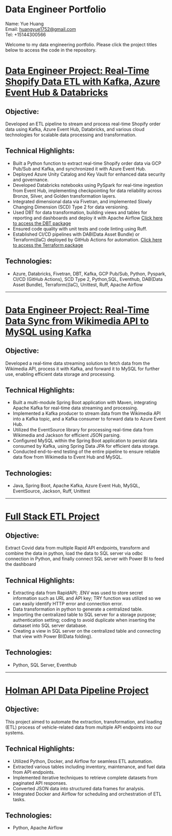 # Data Engineer Portfolio
Name: Yue Huang  
Email: huangyue1752@gmail.com  
Tel: +15144300566

Welcome to my data engineering portfolio. Please click the project titles below to access the code in the repository.

# [Data Engineer Project: Real-Time Shopify Data ETL with Kafka, Azure Event Hub & Databricks](https://github.com/huangyue1752/DAB_test2)
## Objective:
Developed an ETL pipeline to stream and process real-time Shopify order data using Kafka, Azure Event Hub, Databricks, and various cloud technologies for scalable data processing and transformation.

## Technical Highlights:
- Built a Python function to extract real-time Shopify order data via GCP Pub/Sub and Kafka, and synchronized it with Azure Event Hub.
- Deployed Azure Unity Catalog and Key Vault for enhanced data security and governance.
- Developed Databricks notebooks using PySpark for real-time ingestion from Event Hub, implementing checkpointing for data reliability across Bronze, Silver, and Golden transformation layers.
- Integrated dimensional data via Fivetran, and implemented Slowly Changing Dimension (SCD) Type 2 for data versioning.
- Used DBT for data transformation, building views and tables for reporting and dashboards and deploy it with Apache Airflow
  [Click here to access the DBT package](https://github.com/huangyue1752/DBT/tree/main/demotest)
- Ensured code quality with unit tests and code linting using Ruff.
- Established CI/CD pipelines with DAB(Data Asset Bundle) or Terraform((IaC) deployed by GitHub Actions for automation.
  [Click here to access the Terraform package]([https://github.com/huangyue1752/DAB_test2](https://github.com/huangyue1752/Terraform_ETL_cicd))
  
## Technologies:
- Azure, Databricks, Fivetran, DBT, Kafka, GCP Pub/Sub, Python, Pyspark, CI/CD (GitHub Actions), SCD Type 2, Python,SQL, Eventhub, DAB(Data Asset Bundle), Terraform((IaC), Unittest, Ruff, Apache Airflow
  
---

# [Data Engineer Project: Real-Time Data Sync from Wikimedia API to MySQL using Kafka](https://github.com/huangyue1752/kafka_wikimedia_project)
## Objective:
Developed a real-time data streaming solution to fetch data from the Wikimedia API, process it with Kafka, and forward it to MySQL for further use, enabling efficient data storage and processing.

## Technical Highlights:
- Built a multi-module Spring Boot application with Maven, integrating Apache Kafka for real-time data streaming and processing.
- Implemented a Kafka producer to stream data from the Wikimedia API into a Kafka topic, and a Kafka consumer to forward data to Azure Event Hub.
- Utilized the EventSource library for processing real-time data from Wikimedia and Jackson for efficient JSON parsing.
- Configured MySQL within the Spring Boot application to persist data consumed by Kafka, using Spring Data JPA for efficient data storage.
- Conducted end-to-end testing of the entire pipeline to ensure reliable data flow from Wikimedia to Event Hub and MySQL.

## Technologies:
- Java, Spring Boot, Apache Kafka, Azure Event Hub, MySQL, EventSource, Jackson, Ruff, Unittest
  
---

# [Full Stack ETL Project](https://github.com/huangyue1752/Full-Stack-ETL)
## Objective:
Extract Covid data from multiple Rapid API endpoints, transform and combine the data in python, load the data to SQL server via odbc connection in Python, and finally connect SQL server with Power BI to feed the dashboard

## Technical Highlights:
- Extracting data from RapidAPI; .ENV was used to store secret information such as URL and API key; TRY function was utilized so we can easily identify HTTP error and connection error.
- Data transformation in python to generate a centralized table.
- Importing the centralized table to SQL server for a storage purpose; authentication setting; coding to avoid duplicate when inserting the datsaset into SQL server database.
- Creating a view in SQL server on the centralized table and connecting that view with Power BI(Data folding).

## Technologies:
- Python, SQL Server, Eventhub
  
---

# [Holman API Data Pipeline Project](https://github.com/huangyue1752/Holman-ETL-Project)
## Objective:
This project aimed to automate the extraction, transformation, and loading (ETL) process of vehicle-related data from multiple API endpoints into our systems.

## Technical Highlights:
- Utilized Python, Docker, and Airflow for seamless ETL automation.
- Extracted various tables including inventory, maintenance, and fuel data from API endpoints.
- Implemented iterative techniques to retrieve complete datasets from paginated API responses.
- Converted JSON data into structured data frames for analysis.
- Integrated Docker and Airflow for scheduling and orchestration of ETL tasks.

## Technologies:
- Python, Apache Airflow

